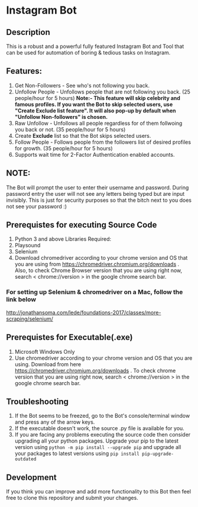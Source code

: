 # Instagram Bot

## Description
This is a robust and a powerful fully featured Instagram Bot and Tool that can be used for automation of boring & tedious tasks on Instagram.

## Features:
1. Get Non-Followers - See who's not following you back.
2. Unfollow People - Unfollows people that are not following you back. (25 people/hour for 5 hours) **Note:- This feature will skip celebrity and famous profiles. If you want the Bot to skip selected users, use "Create Exclude list feature". It will also pop-up by default when "Unfollow Non-followers" is chosen.**
3. Raw Unfollow - Unfollows all people regardless for of them follwoing you back or not. (35 people/hour for 5 hours)
4. Create __Exclude__ list so that the Bot skips selected users.
5. Follow People - Follows people from the followers list of desired profiles for growth. (35 people/hour for 5 hours)
6. Supports wait time for 2-Factor Authentication enabled accounts.

## NOTE:
The Bot will prompt the user to enter their username and password. During password entry the user will not see any letters being typed but are input invisibly. This is just for security purposes so that the bitch next to you does not see your password :)

## Prerequistes for executing Source Code
1. Python 3 and above
Libraries Required:
1. Playsound
2. Selenium
3. Download chromedriver according to your chrome version and OS that you are using from https://chromedriver.chromium.org/downloads . Also, to check Chrome Browser version that you are using right now, search < chrome://version > in the google chrome search bar.

### For setting up Selenium & chromedriver on a Mac, follow the link below
http://jonathansoma.com/lede/foundations-2017/classes/more-scraping/selenium/

## Prerequistes for Executable(.exe)
1. Microsoft Windows Only
2. Use chromedriver according to your chrome version and OS that you are using. Download from here https://chromedriver.chromium.org/downloads . To check chrome version that you are using right now, search < chrome://version > in the google chrome search bar.

## Troubleshooting
1. If the Bot seems to be freezed, go to the Bot's console/terminal window and press any of the arrow keys.
2. If the executable doesn't work, the source .py file is available for you.
3. If you are facing any problems executing the source code then consider upgrading all your python packages. Upgrade your pip to the latest version using `python -m pip install --upgrade pip` and upgrade all your packages to latest versions using `pip install pip-upgrade-outdated`

## Development
If you think you can improve and add more functionality to this Bot then feel free to clone this repository and submit your changes.
